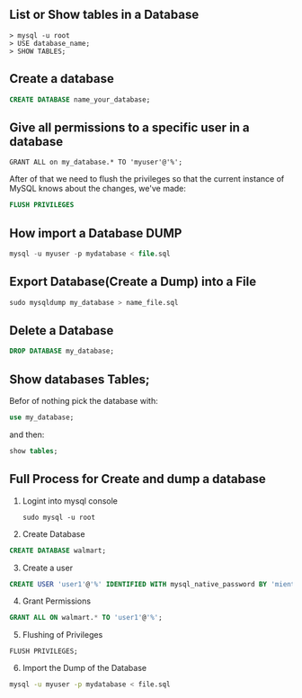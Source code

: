 ## List or Show tables in a Database
```
> mysql -u root 
> USE database_name;
> SHOW TABLES;
```
## Create a database

```sql
CREATE DATABASE name_your_database;
```

## Give all permissions to a specific user in a database

```slq
GRANT ALL on my_database.* TO 'myuser'@'%';
```
After of that we need to flush the privileges so that the current instance of MySQL knows about the changes, we've made:
```sql
FLUSH PRIVILEGES
```

## How import a Database DUMP

```sql
mysql -u myuser -p mydatabase < file.sql
```

## Export Database(Create a Dump) into a File
```sql
sudo mysqldump my_database > name_file.sql
```

## Delete a Database
```sql
DROP DATABASE my_database;
```

## Show databases Tables;
Befor of nothing pick the database with:
```sql
use my_database;
```
and then:

```sql
show tables;
```
 ## Full Process for Create and dump a database

 1. Logint into mysql console 
    ```
    sudo mysql -u root
    ```

2. Create Database
 ```sql
 CREATE DATABASE walmart;
 ```

3. Create a user 

```sql 
CREATE USER 'user1'@'%' IDENTIFIED WITH mysql_native_password BY 'mientras123';
```
4. Grant Permissions

```sql
GRANT ALL ON walmart.* TO 'user1'@'%';
```

5. Flushing of Privileges

```
FLUSH PRIVILEGES;
```
6. Import the Dump of the Database
```bash
mysql -u myuser -p mydatabase < file.sql
```